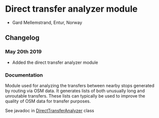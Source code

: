 # Direct transfer analyzer module

- Gard Mellemstrand, Entur, Norway

## Changelog

### May 20th 2019

- Added the direct transfer analyzer module

### Documentation

Module used for analyzing the transfers between nearby stops generated by routing via OSM data. It generates lists of both unusually long and unroutable transfers. These lists can typically be used to improve the quality of OSM data for transfer purposes.

See javadoc in 
[DirectTransferAnalyzer](../../src/ext/java/org/opentripplanner/ext/transferanalyzer/DirectTransferAnalyzer.java) class